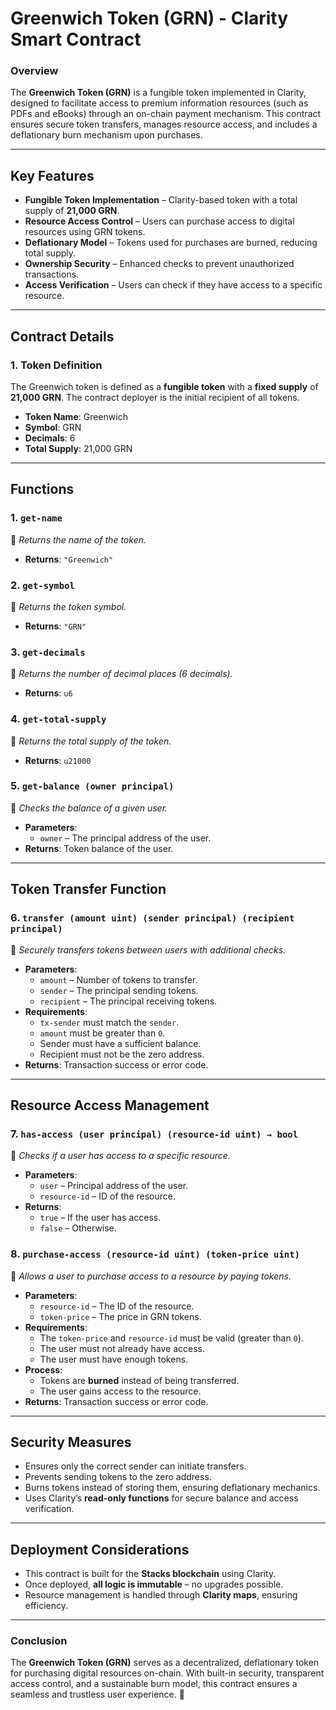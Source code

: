 # **Greenwich Token (GRN) - Clarity Smart Contract**  

### **Overview**  
The **Greenwich Token (GRN)** is a fungible token implemented in Clarity, designed to facilitate access to premium information resources (such as PDFs and eBooks) through an on-chain payment mechanism. This contract ensures secure token transfers, manages resource access, and includes a deflationary burn mechanism upon purchases.  

---

## **Key Features**  
- **Fungible Token Implementation** – Clarity-based token with a total supply of **21,000 GRN**.  
- **Resource Access Control** – Users can purchase access to digital resources using GRN tokens.  
- **Deflationary Model** – Tokens used for purchases are burned, reducing total supply.  
- **Ownership Security** – Enhanced checks to prevent unauthorized transactions.  
- **Access Verification** – Users can check if they have access to a specific resource.  

---

## **Contract Details**  

### **1. Token Definition**  
The Greenwich token is defined as a **fungible token** with a **fixed supply** of **21,000 GRN**. The contract deployer is the initial recipient of all tokens.  

- **Token Name**: Greenwich  
- **Symbol**: GRN  
- **Decimals**: 6  
- **Total Supply**: 21,000 GRN  

---

## **Functions**  

### **1. `get-name`**  
📌 *Returns the name of the token.*  
- **Returns**: `"Greenwich"`  

### **2. `get-symbol`**  
📌 *Returns the token symbol.*  
- **Returns**: `"GRN"`  

### **3. `get-decimals`**  
📌 *Returns the number of decimal places (6 decimals).*  
- **Returns**: `u6`  

### **4. `get-total-supply`**  
📌 *Returns the total supply of the token.*  
- **Returns**: `u21000`  

### **5. `get-balance (owner principal)`**  
📌 *Checks the balance of a given user.*  
- **Parameters**:  
  - `owner` – The principal address of the user.  
- **Returns**: Token balance of the user.  

---

## **Token Transfer Function**  

### **6. `transfer (amount uint) (sender principal) (recipient principal)`**  
📌 *Securely transfers tokens between users with additional checks.*  
- **Parameters**:  
  - `amount` – Number of tokens to transfer.  
  - `sender` – The principal sending tokens.  
  - `recipient` – The principal receiving tokens.  
- **Requirements**:  
  - `tx-sender` must match the `sender`.  
  - `amount` must be greater than `0`.  
  - Sender must have a sufficient balance.  
  - Recipient must not be the zero address.  
- **Returns**: Transaction success or error code.  

---

## **Resource Access Management**  

### **7. `has-access (user principal) (resource-id uint) → bool`**  
📌 *Checks if a user has access to a specific resource.*  
- **Parameters**:  
  - `user` – Principal address of the user.  
  - `resource-id` – ID of the resource.  
- **Returns**:  
  - `true` – If the user has access.  
  - `false` – Otherwise.  

### **8. `purchase-access (resource-id uint) (token-price uint)`**  
📌 *Allows a user to purchase access to a resource by paying tokens.*  
- **Parameters**:  
  - `resource-id` – The ID of the resource.  
  - `token-price` – The price in GRN tokens.  
- **Requirements**:  
  - The `token-price` and `resource-id` must be valid (greater than `0`).  
  - The user must not already have access.  
  - The user must have enough tokens.  
- **Process**:  
  - Tokens are **burned** instead of being transferred.  
  - The user gains access to the resource.  
- **Returns**: Transaction success or error code.  

---

## **Security Measures**  
- Ensures only the correct sender can initiate transfers.  
- Prevents sending tokens to the zero address.  
- Burns tokens instead of storing them, ensuring deflationary mechanics.  
- Uses Clarity’s **read-only functions** for secure balance and access verification.  

---

## **Deployment Considerations**  
- This contract is built for the **Stacks blockchain** using Clarity.  
- Once deployed, **all logic is immutable** – no upgrades possible.  
- Resource management is handled through **Clarity maps**, ensuring efficiency.  

---

### **Conclusion**  
The **Greenwich Token (GRN)** serves as a decentralized, deflationary token for purchasing digital resources on-chain. With built-in security, transparent access control, and a sustainable burn model, this contract ensures a seamless and trustless user experience. 🚀
